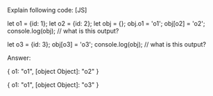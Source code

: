 Explain following code: [JS]

let o1 = {id: 1};
let o2 = {id: 2};
let obj = {};
obj.o1 = 'o1';
obj[o2] = 'o2';
console.log(obj); // what is this output?


let o3 = {id: 3};
obj[o3] = 'o3';
console.log(obj); // what is this output?















Answer:




{
  o1: "o1",
  [object Object]: "o2"
}


{
  o1: "o1",
  [object Object]: "o3"
}